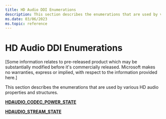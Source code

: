 ```yaml
---
title: HD Audio DDI Enumerations
description: This section describes the enumerations that are used by various HD audio properties and structures.
ms.date: 03/06/2023
ms.topic: reference
---
```



# HD Audio DDI Enumerations


\[Some information relates to pre-released product which may be substantially modified before it's commercially released. Microsoft makes no warranties, express or implied, with respect to the information provided here.\]

This section describes the enumerations that are used by various HD audio properties and structures.

[**HDAUDIO\_CODEC\_POWER\_STATE**](/windows-hardware/drivers/ddi/hdaudio/ne-hdaudio-_hdaudio_codec_power_state)

[**HDAUDIO\_STREAM\_STATE**](/windows-hardware/drivers/ddi/hdaudio/ne-hdaudio-_hdaudio_stream_state)

 


